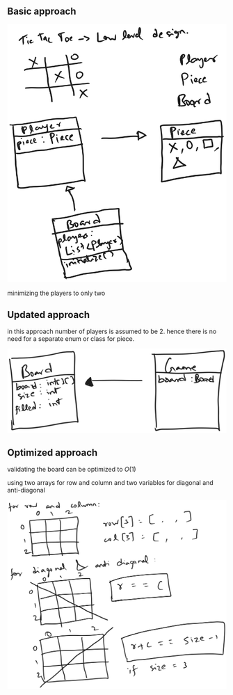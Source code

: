 ## Basic approach


![basic approach](./designs/tic-tac-toe-lld-basic.svg)

minimizing the players to only two

## Updated approach

in this approach number of players is assumed to be 2. hence there is no need for a separate enum or class for piece.

![updated approach 1](./designs/tic-tac-toe-lld-update1.svg)

## Optimized approach

validating the board can be optimized to $O(1)$

using two arrays for row and column and two variables for diagonal and anti-diagonal

![optimized approach](./designs/tic-tac-toe-lld-optimized.svg)